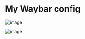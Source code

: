 # My Waybar config 
![image](https://github.com/user-attachments/assets/c3054dee-840e-4827-8818-6f42d036c346)

![image](https://github.com/user-attachments/assets/e2de32c0-51cf-4259-85a0-6b440f057a81)
